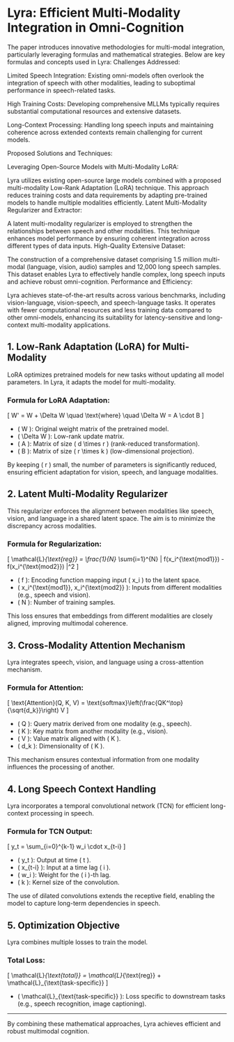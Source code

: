 # Lyra: Efficient Multi-Modality Integration in Omni-Cognition

The paper introduces innovative methodologies for multi-modal integration, particularly leveraging formulas and mathematical strategies. Below are key formulas and concepts used in Lyra:
Challenges Addressed:

Limited Speech Integration: Existing omni-models often overlook the integration of speech with other modalities, leading to suboptimal performance in speech-related tasks.

High Training Costs: Developing comprehensive MLLMs typically requires substantial computational resources and extensive datasets.

Long-Context Processing: Handling long speech inputs and maintaining coherence across extended contexts remain challenging for current models.

Proposed Solutions and Techniques:

Leveraging Open-Source Models with Multi-Modality LoRA:

Lyra utilizes existing open-source large models combined with a proposed multi-modality Low-Rank Adaptation (LoRA) technique.
This approach reduces training costs and data requirements by adapting pre-trained models to handle multiple modalities efficiently.
Latent Multi-Modality Regularizer and Extractor:

A latent multi-modality regularizer is employed to strengthen the relationships between speech and other modalities.
This technique enhances model performance by ensuring coherent integration across different types of data inputs.
High-Quality Extensive Dataset:

The construction of a comprehensive dataset comprising 1.5 million multi-modal (language, vision, audio) samples and 12,000 long speech samples.
This dataset enables Lyra to effectively handle complex, long speech inputs and achieve robust omni-cognition.
Performance and Efficiency:

Lyra achieves state-of-the-art results across various benchmarks, including vision-language, vision-speech, and speech-language tasks.
It operates with fewer computational resources and less training data compared to other omni-models, enhancing its suitability for latency-sensitive and long-context multi-modality applications.
## 1. Low-Rank Adaptation (LoRA) for Multi-Modality
LoRA optimizes pretrained models for new tasks without updating all model parameters. In Lyra, it adapts the model for multi-modality.

### Formula for LoRA Adaptation:
\[
W' = W + \Delta W \quad \text{where} \quad \Delta W = A \cdot B
\]
- \( W \): Original weight matrix of the pretrained model.
- \( \Delta W \): Low-rank update matrix.
- \( A \): Matrix of size \( d \times r \) (rank-reduced transformation).
- \( B \): Matrix of size \( r \times k \) (low-dimensional projection).

By keeping \( r \) small, the number of parameters is significantly reduced, ensuring efficient adaptation for vision, speech, and language modalities.

## 2. Latent Multi-Modality Regularizer
This regularizer enforces the alignment between modalities like speech, vision, and language in a shared latent space. The aim is to minimize the discrepancy across modalities.

### Formula for Regularization:
\[
\mathcal{L}_{\text{reg}} = \frac{1}{N} \sum_{i=1}^{N} \| f(x_i^{\text{mod1}}) - f(x_i^{\text{mod2}}) \|^2
\]
- \( f \): Encoding function mapping input \( x_i \) to the latent space.
- \( x_i^{\text{mod1}}, x_i^{\text{mod2}} \): Inputs from different modalities (e.g., speech and vision).
- \( N \): Number of training samples.

This loss ensures that embeddings from different modalities are closely aligned, improving multimodal coherence.

## 3. Cross-Modality Attention Mechanism
Lyra integrates speech, vision, and language using a cross-attention mechanism.

### Formula for Attention:
\[
\text{Attention}(Q, K, V) = \text{softmax}\left(\frac{QK^\top}{\sqrt{d_k}}\right) V
\]
- \( Q \): Query matrix derived from one modality (e.g., speech).
- \( K \): Key matrix from another modality (e.g., vision).
- \( V \): Value matrix aligned with \( K \).
- \( d_k \): Dimensionality of \( K \).

This mechanism ensures contextual information from one modality influences the processing of another.

## 4. Long Speech Context Handling
Lyra incorporates a temporal convolutional network (TCN) for efficient long-context processing in speech.

### Formula for TCN Output:
\[
y_t = \sum_{i=0}^{k-1} w_i \cdot x_{t-i}
\]
- \( y_t \): Output at time \( t \).
- \( x_{t-i} \): Input at a time lag \( i \).
- \( w_i \): Weight for the \( i \)-th lag.
- \( k \): Kernel size of the convolution.

The use of dilated convolutions extends the receptive field, enabling the model to capture long-term dependencies in speech.

## 5. Optimization Objective
Lyra combines multiple losses to train the model.

### Total Loss:
\[
\mathcal{L}_{\text{total}} = \mathcal{L}_{\text{reg}} + \mathcal{L}_{\text{task-specific}}
\]
- \( \mathcal{L}_{\text{task-specific}} \): Loss specific to downstream tasks (e.g., speech recognition, image captioning).

---

By combining these mathematical approaches, Lyra achieves efficient and robust multimodal cognition.
